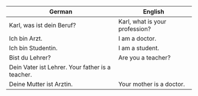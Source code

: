 | German | English |
|--------|---------|
| Karl, was ist dein Beruf? | Karl, what is your profession? |
| Ich bin Arzt. | I am a doctor. |
| Ich bin Studentin. | I am a student. |
| Bist du Lehrer? | Are you a teacher? |
| Dein Vater ist Lehrer. Your father is a teacher. |
| Deine Mutter ist Arztin. | Your mother is a doctor. |
